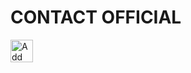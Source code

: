 # CONTACT OFFICIAL

<a href="https://line.me/R/ti/p/%40145qduzr"><img height="36" border="0" alt="Add Friend" src="https://scdn.line-apps.com/n/line_add_friends/btn/en.png"></a>
